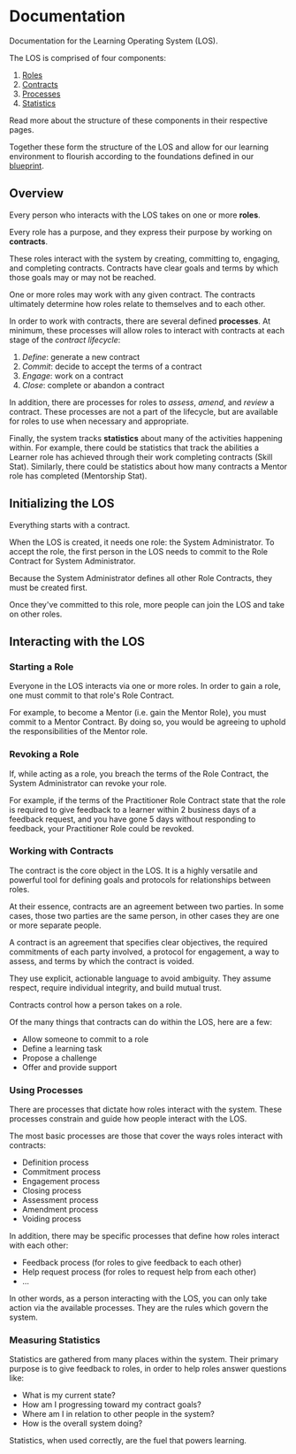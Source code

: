 # Documentation

Documentation for the Learning Operating System (LOS).

The LOS is comprised of four components:

1. [Roles](roles.md)
1. [Contracts](contracts.md)
1. [Processes](processes.md)
1. [Statistics](statistics.md)

Read more about the structure of these components in their respective pages.

Together these form the structure of the LOS and allow for our learning environment to flourish according to the foundations defined in our [blueprint](../blueprint/foundations.md).

## Overview

Every person who interacts with the LOS takes on one or more **roles**.

Every role has a purpose, and they express their purpose by working on **contracts**.

These roles interact with the system by creating, committing to, engaging, and completing contracts. Contracts have clear goals and terms by which those goals may or may not be reached.

One or more roles may work with any given contract. The contracts ultimately determine how roles relate to themselves and to each other.

In order to work with contracts, there are several defined **processes**. At minimum, these processes will allow roles to interact with contracts at each stage of the _contract lifecycle_:

1. _Define_: generate a new contract
1. _Commit_: decide to accept the terms of a contract
1. _Engage_: work on a contract
1. _Close_: complete or abandon a contract

In addition, there are processes for roles to _assess_, _amend_, and _review_ a contract. These processes are not a part of the lifecycle, but are available for roles to use when necessary and appropriate.

Finally, the system tracks **statistics** about many of the activities happening within. For example, there could be statistics that track the abilities a Learner role has achieved through their work completing contracts (Skill Stat). Similarly, there could be statistics about how many contracts a Mentor role has completed (Mentorship Stat).

## Initializing the LOS

Everything starts with a contract.

When the LOS is created, it needs one role: the System Administrator. To accept the role, the first person in the LOS needs to commit to the Role Contract for System Administrator.

Because the System Administrator defines all other Role Contracts, they must be created first.

Once they've committed to this role, more people can join the LOS and take on other roles.

## Interacting with the LOS

### Starting a Role

Everyone in the LOS interacts via one or more roles. In order to gain a role, one must commit to that role's Role Contract.

For example, to become a Mentor (i.e. gain the Mentor Role), you must commit to a Mentor Contract. By doing so, you would be agreeing to uphold the responsibilities of the Mentor role.

### Revoking a Role

If, while acting as a role, you breach the terms of the Role Contract, the System Administrator can revoke your role.

For example, if the terms of the Practitioner Role Contract state that the role is required to give feedback to a learner within 2 business days of a feedback request, and you have gone 5 days without responding to feedback, your Practitioner Role could be revoked.

### Working with Contracts

The contract is the core object in the LOS. It is a highly versatile and powerful tool for defining goals and protocols for relationships between roles.

At their essence, contracts are an agreement between two parties. In some cases, those two parties are the same person, in other cases they are one or more separate people.

A contract is an agreement that specifies clear objectives, the required commitments of each party involved, a protocol for engagement, a way to assess, and terms by which the contract is voided.

They use explicit, actionable language to avoid ambiguity. They assume respect, require individual integrity, and build mutual trust.

Contracts control how a person takes on a role.

Of the many things that contracts can do within the LOS, here are a few:

- Allow someone to commit to a role
- Define a learning task
- Propose a challenge
- Offer and provide support

### Using Processes

There are processes that dictate how roles interact with the system. These processes constrain and guide how people interact with the LOS.

The most basic processes are those that cover the ways roles interact with contracts:

- Definition process
- Commitment process
- Engagement process
- Closing process
- Assessment process
- Amendment process
- Voiding process

In addition, there may be specific processes that define how roles interact with each other:

- Feedback process (for roles to give feedback to each other)
- Help request process (for roles to request help from each other)
- ...

In other words, as a person interacting with the LOS, you can only take action via the available processes. They are the rules which govern the system.

### Measuring Statistics

Statistics are gathered from many places within the system. Their primary purpose is to give feedback to roles, in order to help roles answer questions like:

- What is my current state?
- How am I progressing toward my contract goals?
- Where am I in relation to other people in the system?
- How is the overall system doing?

Statistics, when used correctly, are the fuel that powers learning.
